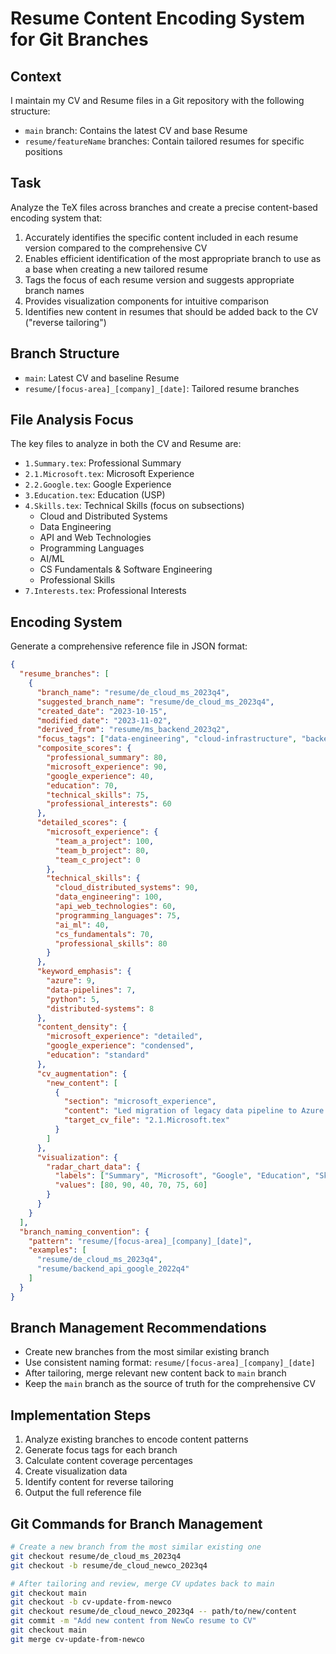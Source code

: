 # Resume Content Encoding System for Git Branches

## Context
I maintain my CV and Resume files in a Git repository with the following structure:
- `main` branch: Contains the latest CV and base Resume
- `resume/featureName` branches: Contain tailored resumes for specific positions

## Task
Analyze the TeX files across branches and create a precise content-based encoding system that:
1. Accurately identifies the specific content included in each resume version compared to the comprehensive CV
2. Enables efficient identification of the most appropriate branch to use as a base when creating a new tailored resume
3. Tags the focus of each resume version and suggests appropriate branch names
4. Provides visualization components for intuitive comparison
5. Identifies new content in resumes that should be added back to the CV ("reverse tailoring")

## Branch Structure
- `main`: Latest CV and baseline Resume
- `resume/[focus-area]_[company]_[date]`: Tailored resume branches

## File Analysis Focus
The key files to analyze in both the CV and Resume are:
- `1.Summary.tex`: Professional Summary
- `2.1.Microsoft.tex`: Microsoft Experience
- `2.2.Google.tex`: Google Experience
- `3.Education.tex`: Education (USP)
- `4.Skills.tex`: Technical Skills (focus on subsections)
  - Cloud and Distributed Systems
  - Data Engineering
  - API and Web Technologies
  - Programming Languages
  - AI/ML
  - CS Fundamentals & Software Engineering
  - Professional Skills
- `7.Interests.tex`: Professional Interests

## Encoding System
Generate a comprehensive reference file in JSON format:
```json
{
  "resume_branches": [
    {
      "branch_name": "resume/de_cloud_ms_2023q4",
      "suggested_branch_name": "resume/de_cloud_ms_2023q4",
      "created_date": "2023-10-15",
      "modified_date": "2023-11-02",
      "derived_from": "resume/ms_backend_2023q2",
      "focus_tags": ["data-engineering", "cloud-infrastructure", "backend-services"],
      "composite_scores": {
        "professional_summary": 80,
        "microsoft_experience": 90,
        "google_experience": 40,
        "education": 70,
        "technical_skills": 75,
        "professional_interests": 60
      },
      "detailed_scores": {
        "microsoft_experience": {
          "team_a_project": 100,
          "team_b_project": 80,
          "team_c_project": 0
        },
        "technical_skills": {
          "cloud_distributed_systems": 90,
          "data_engineering": 100,
          "api_web_technologies": 60,
          "programming_languages": 75,
          "ai_ml": 40,
          "cs_fundamentals": 70,
          "professional_skills": 80
        }
      },
      "keyword_emphasis": {
        "azure": 9,
        "data-pipelines": 7,
        "python": 5,
        "distributed-systems": 8
      },
      "content_density": {
        "microsoft_experience": "detailed",
        "google_experience": "condensed",
        "education": "standard"
      },
      "cv_augmentation": {
        "new_content": [
          {
            "section": "microsoft_experience",
            "content": "Led migration of legacy data pipeline to Azure Data Factory, reducing processing time by 40%",
            "target_cv_file": "2.1.Microsoft.tex"
          }
        ]
      },
      "visualization": {
        "radar_chart_data": {
          "labels": ["Summary", "Microsoft", "Google", "Education", "Skills", "Interests"],
          "values": [80, 90, 40, 70, 75, 60]
        }
      }
    }
  ],
  "branch_naming_convention": {
    "pattern": "resume/[focus-area]_[company]_[date]",
    "examples": [
      "resume/de_cloud_ms_2023q4",
      "resume/backend_api_google_2022q4"
    ]
  }
}
```

## Branch Management Recommendations
- Create new branches from the most similar existing branch
- Use consistent naming format: `resume/[focus-area]_[company]_[date]`
- After tailoring, merge relevant new content back to `main` branch
- Keep the `main` branch as the source of truth for the comprehensive CV

## Implementation Steps
1. Analyze existing branches to encode content patterns
2. Generate focus tags for each branch
3. Calculate content coverage percentages
4. Create visualization data
5. Identify content for reverse tailoring
6. Output the full reference file

## Git Commands for Branch Management
```bash
# Create a new branch from the most similar existing one
git checkout resume/de_cloud_ms_2023q4
git checkout -b resume/de_cloud_newco_2023q4

# After tailoring and review, merge CV updates back to main
git checkout main
git checkout -b cv-update-from-newco
git checkout resume/de_cloud_newco_2023q4 -- path/to/new/content
git commit -m "Add new content from NewCo resume to CV"
git checkout main
git merge cv-update-from-newco
```